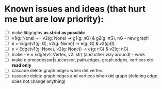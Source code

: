 # Known issues and ideas (that hurt me but are low priority):
* [ ] make libgraphy **as strict as possible**
* [ ] v1(g: None) += v2(g: None) -> g1(g: nG) & g2(g: nG), nG - new graph
* [ ] e = Edge(v1(g: G), v2(g: None)) -> e(g: G) & v2(g:G)
* [ ] e = Edge(v1(g: None), v2(g: None)) -> e(g: nG) & v2(g: nG)
* [ ] make - e = Edge(v1: Vertex, v2: str) (and other way around) - work
* [ ] make e.precedessor|successor, path.edges, graph.edges, vertices etc. **read only**
* [ ] cascade delete graph edges when del vertex
* [ ] cascade delete graph edges and vertices when del graph (deleting edge does not change anything)
